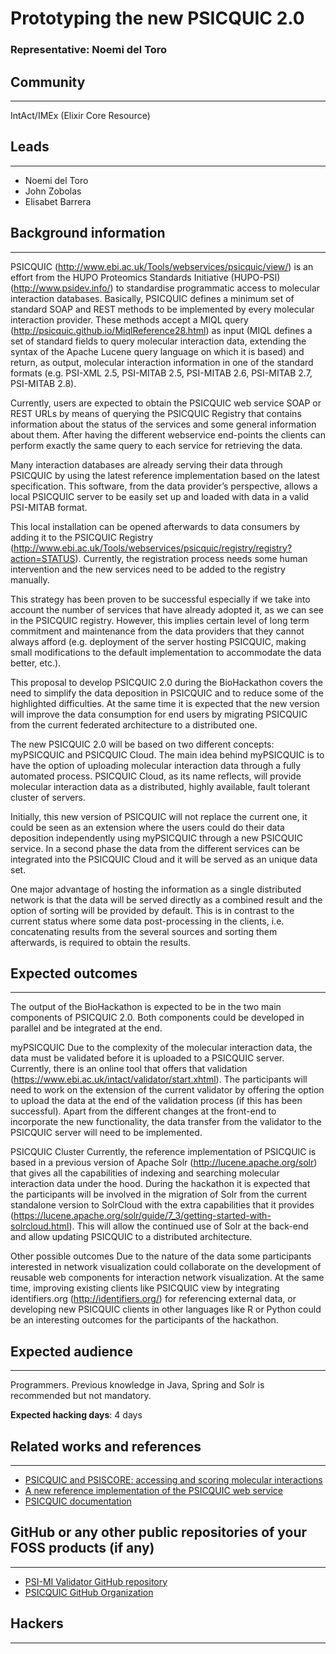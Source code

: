 # Prototyping the new PSICQUIC 2.0

### Representative: Noemi del Toro

## Community
---
IntAct/IMEx (Elixir Core Resource)

## Leads
---
- Noemi del Toro
- John Zobolas
- Elisabet Barrera

## Background information
---
PSICQUIC (http://www.ebi.ac.uk/Tools/webservices/psicquic/view/) is an effort from the HUPO Proteomics Standards Initiative (HUPO-PSI) (http://www.psidev.info/) to standardise programmatic access to molecular interaction databases. Basically, PSICQUIC defines a minimum set of standard SOAP and REST methods to be implemented by every molecular interaction provider. These methods accept a MIQL query (http://psicquic.github.io/MiqlReference28.html) as input (MIQL defines a set of standard fields to query molecular interaction data, extending the syntax of the Apache Lucene query language on which it is based) and return, as output, molecular interaction information in one of the standard formats (e.g. PSI-XML 2.5, PSI-MITAB 2.5, PSI-MITAB 2.6, PSI-MITAB 2.7, PSI-MITAB 2.8).
 
Currently, users are expected to obtain the PSICQUIC web service SOAP or REST URLs by means of querying the PSICQUIC Registry that contains information about the status of the services and some general information about them. After having the different webservice end-points the clients can perform exactly the same query to each service for retrieving the data.

Many interaction databases are already serving their data through PSICQUIC by using the latest reference implementation based on the latest specification. This software, from the data provider’s perspective, allows a local PSICQUIC server to be easily set up and loaded with data in a valid PSI-MITAB format.
 
This local installation can be opened afterwards to data consumers by adding it to the PSICQUIC Registry (http://www.ebi.ac.uk/Tools/webservices/psicquic/registry/registry?action=STATUS). Currently, the registration process needs some human intervention and the new services need to be added to the registry manually.
 
This strategy has been proven to be successful especially if we take into account the number of services that have already adopted it, as we can see in the PSICQUIC registry. However, this implies certain level of long term commitment and maintenance from the data providers that they cannot always afford (e.g. deployment of the server hosting PSICQUIC, making small modifications to the default implementation to accommodate the data better, etc.).
 
This proposal to develop PSICQUIC 2.0 during the BioHackathon covers the need to simplify the data deposition in PSICQUIC and to reduce some of the highlighted difficulties. At the same time it is expected that the new version will improve the data consumption for end users by migrating PSICQUIC from the current federated architecture to a distributed one.
 
The new PSICQUIC 2.0 will be based on two different concepts: myPSICQUIC and PSICQUIC Cloud. The main idea behind myPSICQUIC is to have the option of uploading molecular interaction data through a fully automated process. PSICQUIC Cloud, as its name reflects, will provide molecular interaction data as a distributed, highly available, fault tolerant cluster of servers.
 
Initially, this new version of PSICQUIC will not replace the current one, it could be seen as an extension where the users could do their data deposition independently using myPSICQUIC through a new PSICQUIC service. In a second phase the data from the different services can be integrated into the PSICQUIC Cloud and it will be served as an unique data set.
 
One major advantage of hosting the information as a single distributed network is that the data will be served directly as a combined result and the option of sorting will be provided by default. This is in contrast to the current status where some data post-processing in the clients, i.e. concatenating results from the several sources and sorting them afterwards, is required to obtain the results.

## Expected outcomes
---

The output of the BioHackathon is expected to be in the two main components of PSICQUIC 2.0. Both components could be developed in parallel and be integrated at the end.
 
myPSICQUIC
Due to the complexity of the molecular interaction data, the data must be validated before it is uploaded to a PSICQUIC server. Currently, there is an online tool that offers that validation (https://www.ebi.ac.uk/intact/validator/start.xhtml). The participants will need to work on the extension of the current validator by offering the option to upload the data at the end of the validation process (if this has been successful). Apart from the different changes at the front-end to incorporate the new functionality, the data transfer from the validator to the PSICQUIC server will need to be implemented.
 
PSICQUIC Cluster
Currently, the reference implementation of PSICQUIC is based in a previous version of Apache Solr (http://lucene.apache.org/solr) that gives all the capabilities of indexing and searching molecular interaction data under the hood. During the hackathon it is expected that the participants will be involved in the migration of Solr from the current standalone version to SolrCloud with the extra capabilities that it provides (https://lucene.apache.org/solr/guide/7_3/getting-started-with-solrcloud.html). This will allow the continued use of Solr at the back-end and allow updating PSICQUIC to a distributed architecture.
 
Other possible outcomes
Due to the nature of the data some participants interested in network visualization could collaborate on the development of reusable web components for interaction network visualization. 
At the same time, improving existing clients like PSICQUIC view by integrating identifiers.org (http://identifiers.org/) for referencing external data, or developing new PSICQUIC clients in other languages like R or Python could be an interesting outcomes for the participants of the hackathon.


## Expected audience
---

Programmers. Previous knowledge in Java, Spring and Solr is recommended but not mandatory.

**Expected hacking days**: 4 days

## Related works and references
---

- [PSICQUIC and PSISCORE: accessing and scoring molecular interactions](https://www.nature.com/articles/nmeth.1637)
- [A new reference implementation of the PSICQUIC web service](https://academic.oup.com/nar/article/41/W1/W601/1100276)
- [PSICQUIC documentation](http://psicquic.github.io/)

## GitHub or any other public repositories of your FOSS products (if any)
---

- [PSI-MI Validator GitHub repository](https://github.com/MICommunity/psi-mi-validator)
- [PSICQUIC GitHub Organization](https://github.com/PSICQUIC)

## Hackers
---

